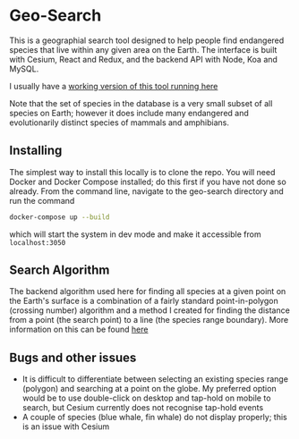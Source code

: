 Geo-Search
==========

This is a geographial search tool designed to help people find endangered species that live within any given area on the Earth. The interface is built with Cesium, React and Redux, and the backend API with Node, Koa and MySQL.

I usually have a [working version of this tool running here](http://157.245.45.254/)

Note that the set of species in the database is a very small subset of all species on Earth; however it does include many endangered and evolutionarily distinct species of mammals and amphibians.


Installing
----------

The simplest way to install this locally is to clone the repo. You will need Docker and Docker Compose installed; do this first if you have not done so already. From the command line, navigate to the geo-search directory and run the command 
```sh
docker-compose up --build
```
which will start the system in dev mode and make it accessible from `localhost:3050`


Search Algorithm
----------------

The backend algorithm used here for finding all species at a given point on the Earth's surface is a combination of a fairly standard point-in-polygon (crossing number) algorithm and a method I created for finding the distance from a point (the search point) to a line (the species range boundary). More information on this can be found [here](https://docs.google.com/presentation/d/1Z572wENXD9VdTXfraKUSwOVYYKWFMJ1nG6wValiYPwE/edit?usp=sharing)


Bugs and other issues
---------------------

- It is difficult to differentiate between selecting an existing species range (polygon) and searching at a point on the globe. My preferred option would be to use double-click on desktop and tap-hold on mobile to search, but Cesium currently does not recognise tap-hold events
- A couple of species (blue whale, fin whale) do not display properly; this is an issue with Cesium
